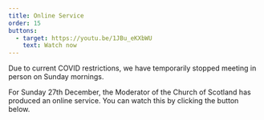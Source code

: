 ```yaml
---
title: Online Service
order: 15
buttons:
  - target: https://youtu.be/1JBu_eKXbWU
    text: Watch now
---
```

Due to current COVID restrictions, we have temporarily stopped meeting in person on Sunday mornings.

For Sunday 27th December, the Moderator of the Church of Scotland has produced an online service. You can watch this by clicking the button below.